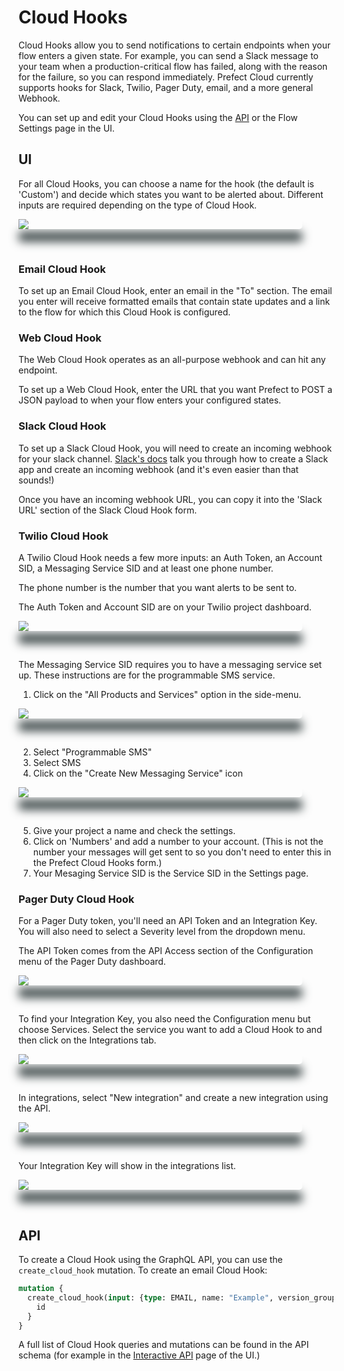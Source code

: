 
# Cloud Hooks <Badge text="Cloud"/>

Cloud Hooks allow you to send notifications to certain endpoints when your flow enters a given state. For example, you can send a Slack message to your team when a production-critical flow has failed, along with the reason for the failure, so you can respond immediately. Prefect Cloud currently supports hooks for Slack, Twilio, Pager Duty, email, and a more general Webhook.

You can set up and edit your Cloud Hooks using the [API](/orchestration/concepts/api.html) or the Flow Settings page in the UI. 

## UI

For all Cloud Hooks, you can choose a name for the hook (the default is 'Custom') and decide which states you want to be alerted about. Different inputs are required depending on the type of Cloud Hook.

<div class="add-shadow">
  <img src="/orchestration/ui/cloud-hook-email.png">
</div>

<p>&nbsp;</p>

### Email Cloud Hook

To set up an Email Cloud Hook, enter an email in the "To" section. The email you enter will receive formatted emails that contain state updates and a link to the flow for which this Cloud Hook is configured. 

### Web Cloud Hook

The Web Cloud Hook operates as an all-purpose webhook and can hit any endpoint.

To set up a Web Cloud Hook, enter the URL that you want Prefect to POST a JSON payload to when your flow enters your configured states. 

### Slack Cloud Hook

To set up a Slack Cloud Hook, you will need to create an incoming webhook for your slack channel.  [Slack's docs](https://api.slack.com/messaging/webhooks) talk you through how to create a Slack app and create an incoming webhook (and it's even easier than that sounds!) 

Once you have an incoming webhook URL, you can copy it into the 'Slack URL' section of the Slack Cloud Hook form. 

### Twilio Cloud Hook

A Twilio Cloud Hook needs a few more inputs: an Auth Token, an Account SID, a Messaging Service SID and at least one phone number. 

The phone number is the number that you want alerts to be sent to. 

The Auth Token and Account SID are on your Twilio project dashboard. 

<div class="add-shadow">
  <img src="/orchestration/ui/twilio-dashboard.png">
</div>

<p>&nbsp;</p>

The Messaging Service SID requires you to have a messaging service set up. These instructions are for the programmable SMS service.

1. Click on the "All Products and Services" option in the side-menu. 

<div class="add-shadow">
  <img src="/orchestration/ui/twilio-sidenav.png">
</div>

<p>&nbsp;</p>

2. Select "Programmable SMS"
3. Select SMS
4. Click on the "Create New Messaging Service" icon 

<div class="add-shadow">
  <img src="/orchestration/ui/twilio-new.png">
</div>

<p>&nbsp;</p>

5. Give your project a name and check the settings.
6. Click on 'Numbers' and add a number to your account. (This is not the number your messages will get sent to so you don't need to enter this in the Prefect Cloud Hooks form.)
7.  Your Mesaging Service SID is the Service SID in the Settings page. 

### Pager Duty Cloud Hook

For a Pager Duty token, you'll need an API Token and an Integration Key.  You will also need to select a Severity level from the dropdown menu. 

The API Token comes from the API Access section of the Configuration menu of the Pager Duty dashboard. 

<div class="add-shadow">
  <img src="/orchestration/ui/pager-duty-menu.png">
</div>

<p>&nbsp;</p>

To find your Integration Key, you also need the Configuration menu but choose Services. Select the service you want to add a Cloud Hook to and then click on the Integrations tab. 

<div class="add-shadow">
  <img src="/orchestration/ui/pager-duty-integrations.png">
</div>

<p>&nbsp;</p>

In integrations, select "New integration" and create a new integration using the API. 

<div class="add-shadow">
  <img src="/orchestration/ui/pager-duty-new-integration.png">
</div>

<p>&nbsp;</p>

Your Integration Key will show in the integrations list. 

<div class="add-shadow">
  <img src="/orchestration/ui/pager-duty-integration-key.png">
</div>

<p>&nbsp;</p>

## API
To create a Cloud Hook using the GraphQL API, you can use the `create_cloud_hook` mutation. To create an email Cloud Hook:

```graphql
mutation {
  create_cloud_hook(input: {type: EMAIL, name: "Example", version_group_id: "abc", states: ["Running"], config: {to: "test@test.com"}}) {
    id
  }
}
```
A full list of Cloud Hook queries and mutations can be found in the API schema (for example in the [Interactive API](/orchestration/ui/interactive-api.html) page of the UI.)

<style>
.add-shadow  {
    width: 90%;
    max-height: auto;
    border-radius: 5px;
    vertical-align: bottom;
    z-index: -1;
    outline: 1;
    box-shadow: 0px 20px 15px #3D4849;
}
</style>
